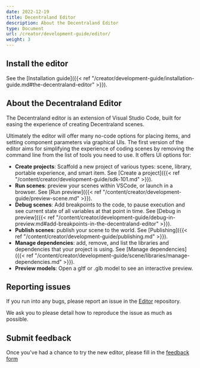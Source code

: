 ```yaml
---
date: 2022-12-19
title: Decentraland Editor
description: About the Decentraland Editor
type: Document
url: /creator/development-guide/editor/
weight: 3
---
```


## Install the editor

See the [Installation guide]({{< ref "/creator/development-guide/installation-guide.md#the-decentraland-editor" >}}).

## About the Decentraland Editor

The Decentraland editor is an extension of Visual Studio Code, built for easing the experience of creating Decentraland scenes.

Ultimately the editor will offer many no-code options for placing items, and setting component parameters via graphical UIs. The first version of the editor aims for simplifying the experience of coding scenes by removing the command line from the list of tools you need to use. It offers UI options for:

- **Create projects**: Scaffold a new project of various types: scene, library, portable experience, and smart item. See [Create a project]({{< ref "/content/creator/development-guide/sdk-101.md" >}}).
- **Run scenes**: preview your scenes within VSCode, or launch in a browser. See [Run preview]({{< ref "/content/creator/development-guide/preview-scene.md" >}}).
- **Debug scenes**: Add breakpoints to the code, to pause execution and see current state of all variables at that point in time. See [Debug in preview]({{< ref "/content/creator/development-guide/debug-in-preview.md#add-breakpoints-in-the-decentraland-editor" >}}).
- **Publish scenes**: publish your scene to the world. See [Publishing]({{< ref "/content/creator/development-guide/publishing.md" >}}).
- **Manage dependencies**: add, remove, and list the libraries and dependencies that your project is using. See [Manage dependencies]({{< ref "/content/creator/development-guide/scene/libraries/manage-dependencies.md" >}}).
- **Preview models**: Open a gltf or .glb model to see an interactive preview.

## Reporting issues

If you run into any bugs, please report an issue in the [Editor](https://github.com/decentraland/editor) repository.

We ask you to please detail how to reproduce the issue as much as possible.


## Submit feedback

Once you've had a chance to try the new editor, please fill in the [feedback form](https://form.typeform.com/to/aODGpdoQ)